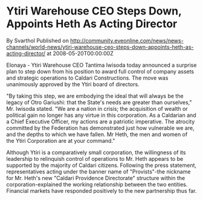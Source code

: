 # Ytiri Warehouse CEO Steps Down, Appoints Heth As Acting Director
By Svarthol
Published on http://community.eveonline.com/news/news-channels/world-news/ytiri-warehouse-ceo-steps-down-appoints-heth-as-acting-director/ at 2008-05-20T00:00:00Z

Elonaya - Ytiri Warehouse CEO Tantima Iwisoda today announced a surprise plan to step down from his position to award full control of company assets and strategic operations to Caldari Constructions. The move was unanimously approved by the Ytiri board of directors.

"By taking this step, we are embodying the ideal that will always be the legacy of Otro Gariushi: that the State's needs are greater than ourselves," Mr. Iwisoda stated. "We are a nation in crisis; the acquisition of wealth or political gain no longer has any virtue in this corporation. As a Caldarian and a Chief Executive Officer, my actions are a patriotic imperative. The atrocity committed by the Federation has demonstrated just how vulnerable we are, and the depths to which we have fallen. Mr Heth, the men and women of the Ytiri Corporation are at your command."

Although Ytiri is a comparatively small corporation, the willingness of its leadership to relinquish control of operations to Mr. Heth appears to be supported by the majority of Caldari citizens. Following the press statement, representatives acting under the banner name of "Provists"-the nickname for Mr. Heth's new "Caldari Providence Directorate" structure within the corporation-explained the working relationship between the two entities. Financial markets have responded positively to the new partnership thus far.

